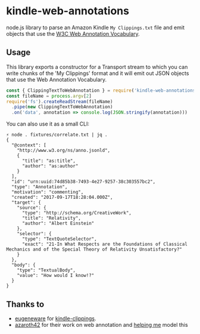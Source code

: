 # kindle-web-annotations

node.js library to parse an Amazon Kindle `My Clippings.txt` file and emit objects that use the [W3C Web Annotation Vocabulary](https://www.w3.org/TR/annotation-vocab/).

## Usage

This library exports a constructor for a Transport stream to which you can write chunks of the 'My Clippings' format and it will emit out JSON objects that use the Web Annotation Vocabulary.

```javascript
const { ClippingTextToWebAnnotation } = require('kindle-web-annotations')
const fileName = process.argv[2]
require('fs').createReadStream(fileName)
  .pipe(new ClippingTextToWebAnnotation)
  .on('data', annotation => console.log(JSON.stringify(annotation)))
```

You can also use it as a small CLI:

```
⚡ node . fixtures/correlate.txt | jq .
{
  "@context": [
    "http://www.w3.org/ns/anno.jsonld",
    {
      "title": "as:title",
      "author": "as:author"
    }
  ],
  "id": "urn:uuid:74d85b38-7493-4e27-9257-38c303557bc2",
  "type": "Annotation",
  "motivation": "commenting",
  "created": "2017-09-17T18:28:04.000Z",
  "target": {
    "source": {
      "type": "http://schema.org/CreativeWork",
      "title": "Relativity",
      "author": "Albert Einstein"
    },
    "selector": {
      "type": "TextQuoteSelector",
      "exact": "21-In What Respects are the Foundations of Classical Mechanics and of the Special Theory of Relativity Unsatisfactory?"
    }
  },
  "body": {
    "type": "TextualBody",
    "value": "How would I know!?"
  }
}
```

## Thanks to

* [eugeneware](https://github.com/eugeneware) for [kindle-clippings](https://github.com/eugeneware/kindle-clippings).
* [azaroth42](https://github.com/azaroth42) for their work on web annotation and [helping me](https://github.com/w3c/web-annotation/issues/436#issuecomment-330067233) model this
